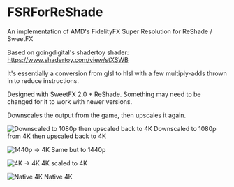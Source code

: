 # FSRForReShade
An implementation of AMD's FidelityFX Super Resolution for ReShade / SweetFX

Based on goingdigital's shadertoy shader: https://www.shadertoy.com/view/stXSWB

It's essentially a conversion from glsl to hlsl with a few multiply-adds thrown in to reduce instructions.

Designed with SweetFX 2.0 + ReShade. Something may need to be changed for it to work with newer versions.

Downscales the output from the game, then upscales it again.

![Downscaled to 1080p then upscaled back to 4K](https://i.imgur.com/GKFamm4.jpg)
Downscaled to 1080p from 4K then upscaled back to 4K

![1440p -> 4K](https://i.imgur.com/Pg4vsFG.jpg)
Same but to 1440p

![4K -> 4K](https://i.imgur.com/esr8xRN.jpg)
4K scaled to 4K

![Native 4K](https://i.imgur.com/UuRuIgJ.jpg)
Native 4K

